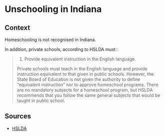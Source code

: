 # Unschooling in Indiana

## Context

Homeschooling is not recognised in Indiana.

In addition, private schools, according to HSLDA must :

> 1. Provide equivalent instruction in the English language.
>
> Private schools must teach in the English language and provide instruction equivalent to that given in public schools. However, the State Board of Education is not given the authority to define “equivalent instruction” nor to approve homeschool programs. There are no mandatory subjects for a homeschool program, but HSLDA recommends that you follow the same general subjects that would be taught in public school.

## Sources

* [HSLDA](https://hslda.org/post/how-to-comply-with-indiana-s-homeschool-law)
